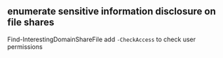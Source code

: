 ## enumerate sensitive information disclosure on file shares
Find-InterestingDomainShareFile
add `-CheckAccess` to check user permissions
